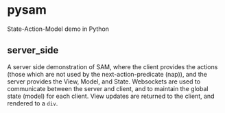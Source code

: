 # pysam
State-Action-Model demo in Python

## server_side
A server side demonstration of SAM, where the client provides the actions (those which are not used by the next-action-predicate (nap)), and the server provides the View, Model, and State.
Websockets are used to communicate between the server and client, and to maintain the global state (model) for each client. View updates are returned to the client, and rendered to a `div`.